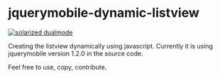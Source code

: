 
jquerymobile-dynamic-listview
=============================


[![solarized dualmode](https://github.com/jaydeepw/jquerymobile-dynamic-listview/blob/master/dynamic-listview.png)](#features)

Creating the listview dynamically using javascript.
Currently it is using jquerymobile version 1.2.0
in the source code.

Feel free to use, copy, contribute.